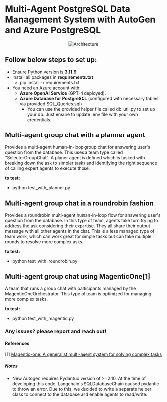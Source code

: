 # **Multi-Agent PostgreSQL Data Management System with AutoGen and Azure PostgreSQL**


<div align="center">
  <img src="https://github.com/mehrsa/MultiAgent_Azure_PostgreSQL_AutoGen0.4/blob/main/Drawing%203.png" alt="Architecture">
</div>


## Follow below steps to set up:

- Ensure Python version is **3.11.9**
- Install all packages in **requirements.txt**
    - pip install -r requirements.txt
- You need an Azure account with:
  - **Azure OpenAI Service** (GPT-4 deployed). 
  - **Azure Database for PostgreSQL** (configured with necessary tables via provided SQL_Queries.sql)
    - You can use the provided helper file called db_util.py to set up your db. Just ensure to update .env file with your own credentials.

## Multi-agent group chat with a **planner agent**
Provides a multi-agent human-in-loop group chat for answering user's question from the database.
This uses a team type called "SelectorGroupChat". A planer agent is defined which is tasked with breaking down the ask to simpler tasks and identifying the right sequence of calling expert agents to execute those. 

**to test:**
- python test_with_planner.py

## Multi-agent group chat in a **roundrobin fashion**
Provides a roundrobin multi-agent human-in-loop flow for answering user's question from the database.
In this type of team, agents take turn trying to address the ask considering their expertise. They all share their output message with all other agents in the chat. This is a less managed type of team work, which can work great for simple tasks but can take multiple rounds to resolve more complex asks.

**to test:**
- python test_with_roundrobin.py

## Multi-agent group chat using **MagenticOne**[1]
A team that runs a group chat with participants managed by the MagenticOneOrchestrator. This type of team is optimized for managing more complex tasks.

**to test:**
- python test_with_magentic.py

### Any issues? please report and reach out!

#### References
[1] [Magentic-one: A generalist multi-agent system for solving complex tasks](https://arxiv.org/abs/2411.04468)

##### Notes
- New Autogen requires Pydantuc version of >=2.10. At the time of developing this code, Langchain's SQLDatabaseChain caused pydantic to throw an error. Due to this, we decided to write a separate helper class to connect to the database and enable agents to read/write.
